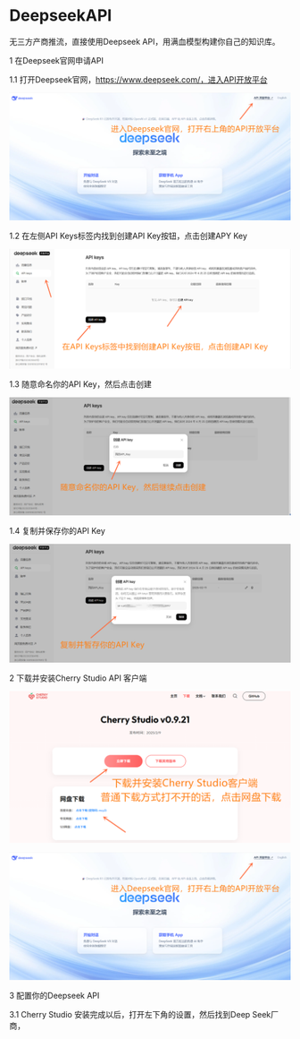 # DeepseekAPI
 
无三方产商推流，直接使用Deepseek API，用满血模型构建你自己的知识库。

1 在Deepseek官网申请API

1.1 打开Deepseek官网，https://www.deepseek.com/，进入API开放平台

![alt text](Assets/Open_official_website.png)

1.2 在左侧API Keys标签内找到创建API Key按钮，点击创建APY Key

![alt text](<Assets/Create_API Key 1.png>)

1.3 随意命名你的API Key，然后点击创建

![alt text](<Assets/Create_API Key_2.png>)

1.4 复制并保存你的API Key

![alt text](<Assets/Create_API Key_3.png>)

2 下载并安装Cherry Studio API 客户端

![alt text](<Assets/download cherry studio.png>)

![alt text](Assets/Open_official_website.png)

3 配置你的Deepseek API

3.1 Cherry Studio 安装完成以后，打开左下角的设置，然后找到Deep Seek厂商，